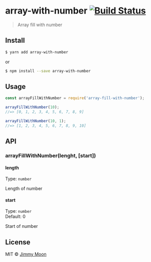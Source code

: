 # array-with-number [![Build Status](https://travis-ci.org/ragingwind/array-fill-with-number.svg?branch=master)](https://travis-ci.org/ragingwind/array-fill-with-number)

> Array fill with number


## Install

```sh
$ yarn add array-with-number
```

or

```sh
$ npm install --save array-with-number
```

## Usage

```js
const arrayFillWithNumber = require('array-fill-with-number');

arrayFillWithNumber(10);
//=> [0, 1, 2, 3, 4, 5, 6, 7, 8, 9]

arrayFillWithNumber(10, 1);
//=> [1, 2, 3, 4, 5, 6, 7, 8, 9, 10]
```

## API

### arrayFillWithNumber(lenght, [start])

#### length

Type: `number`<br>

Length of number

#### start

Type: `number`<br>
Default: 0

Start of number

## License

MIT © [Jimmy Moon](http://ragingwind.me)
